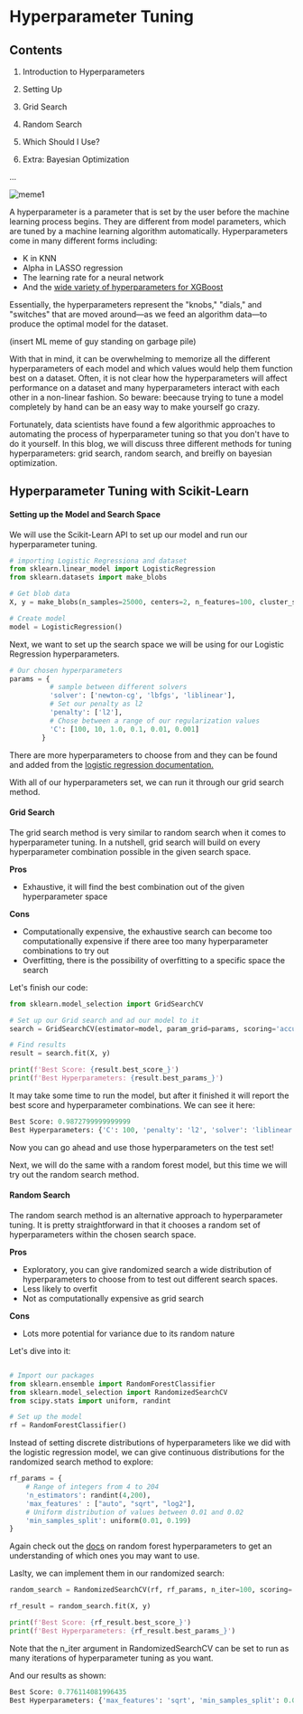 # Hyperparameter Tuning

## Contents

1. Introduction to Hyperparameters

2. Setting Up

4. Grid Search

5. Random Search

6. Which Should I Use?

7. Extra: Bayesian Optimization

...

![meme1](https://www.google.com/url?sa=i&url=https%3A%2F%2Fwww.reddit.com%2Fr%2Flearnmachinelearning%2Fcomments%2Fpk2xcn%2Fml_meme_war_this_is_one_of_my_favourite_machine%2F&psig=AOvVaw14lChuR7UIYrDIgI4C8TjQ&ust=1635997930196000&source=images&cd=vfe&ved=0CAsQjRxqFwoTCNjS7a2l-_MCFQAAAAAdAAAAABAD)


A hyperparameter is a parameter that is set by the user before the machine learning process begins. They are different
from model parameters, which are tuned by a machine learning algorithm automatically.
Hyperparameters come in many different forms including:

- K in KNN
- Alpha in LASSO regression
- The learning rate for a neural network 
- And the [wide variety of hyperparameters for XGBoost](https://xgboost.readthedocs.io/en/latest/parameter.html)

Essentially, the hyperparameters represent the "knobs," "dials," and "switches" that
are moved around—as we feed an algorithm data—to produce the optimal model for the dataset. 


(insert ML meme of guy standing on garbage pile)


With that in mind, it can be overwhelming to memorize all the different hyperparameters of each model and 
which values would help them function best on a dataset. Often, it is not clear how the hyperparameters
will affect performance on a dataset and many hyperparameters interact with each other in a non-linear fashion. So beware:
beecause trying to tune a model completely by hand can be an easy way to make yourself go crazy. 

Fortunately, data scientists have found a few algorithmic approaches to automating the process of 
hyperparameter tuning so that you don't have to do it yourself. In this blog, we will discuss three different
methods for tuning hyperparameters: grid search, random search, and breifly on bayesian optimization. 

## Hyperparameter Tuning with Scikit-Learn 

#### Setting up the Model and Search Space

We will use the Scikit-Learn API to set up our model and run our hyperparameter tuning. 

```python
# importing Logistic Regressiona and dataset
from sklearn.linear_model import LogisticRegression
from sklearn.datasets import make_blobs

# Get blob data
X, y = make_blobs(n_samples=25000, centers=2, n_features=100, cluster_std=20)

# Create model
model = LogisticRegression()
```

Next, we want to set up the search space we will be using for our Logistic Regression hyperparameters. 

```python
# Our chosen hyperparameters
params = {
          # sample between different solvers
          'solver': ['newton-cg', 'lbfgs', 'liblinear'],
          # Set our penalty as l2
          'penalty': ['l2'],
          # Chose between a range of our regularization values
          'C': [100, 10, 1.0, 0.1, 0.01, 0.001]
        }
```

There are more hyperparameters to choose from and they can be found and added from the [logistic regression documentation.](https://scikit-learn.org/stable/modules/generated/sklearn.linear_model.LogisticRegression.html)

With all of our hyperparameters set, we can run it through our grid search method. 

#### Grid Search

The grid search method is very similar to random search when it comes to hyperparameter tuning. 
In a nutshell, grid search will build on every hyperparameter combination possible in the given search space. 

**Pros**

- Exhaustive, it will find the best combination out of the given hyperparameter space

**Cons**

- Computationally expensive, the exhaustive search can become too computationally expensive if 
there aree too many hyperparameter combinations to try out
- Overfitting, there is the possibility of overfitting to a specific space the search

Let's finish our code: 

```python
from sklearn.model_selection import GridSearchCV

# Set up our Grid search and ad our model to it
search = GridSearchCV(estimator=model, param_grid=params, scoring='accuracy')

# Find results
result = search.fit(X, y)

print(f'Best Score: {result.best_score_}')
print(f'Best Hyperparameters: {result.best_params_}')
```

It may take some time to run the model, but after it finished it will report the best score and 
hyperparameter combinations. We can see it here:

```python
Best Score: 0.9872799999999999
Best Hyperparameters: {'C': 100, 'penalty': 'l2', 'solver': 'liblinear'}
```

Now you can go ahead and use those hyperparameters on the test set!

Next, we will do the same with a random forest model, but this time we will
try out the random search method. 

#### Random Search

The random search method is an alternative approach to hyperparameter tuning. It is pretty straightforward
in that it chooses a random set of hyperparameters within the chosen search space.

**Pros**

- Exploratory, you can give randomized search a wide distribution of hyperparameters to choose from 
to test out different search spaces.
- Less likely to overfit
- Not as computationally expensive as grid search

**Cons**

- Lots more potential for variance due to its random nature

Let's dive into it:

```python

# Import our packages
from sklearn.ensemble import RandomForestClassifier
from sklearn.model_selection import RandomizedSearchCV
from scipy.stats import uniform, randint

# Set up the model
rf = RandomForestClassifier()
``` 

Instead of setting discrete distributions of hyperparameters like we did with the logistic regression model, 
we can give continuous distributions for the randomized search method to explore:

```python
rf_params = {
    # Range of integers from 4 to 204
    'n_estimators': randint(4,200),
    'max_features' : ["auto", "sqrt", "log2"],
    # Uniform distribution of values between 0.01 and 0.02
    'min_samples_split': uniform(0.01, 0.199)
}
```

Again check out the [docs](https://scikit-learn.org/stable/modules/generated/sklearn.ensemble.RandomForestClassifier.html) on
random forest hyperparameters to get an understanding of which ones you may want to use. 

Laslty, we can implement them in our randomized search:

```python
random_search = RandomizedSearchCV(rf, rf_params, n_iter=100, scoring='accuracy')

rf_result = random_search.fit(X, y)

print(f'Best Score: {rf_result.best_score_}')
print(f'Best Hyperparameters: {rf_result.best_params_}')
```

Note that the n_iter argument in RandomizedSearchCV can be set to run as many iterations of hyperparameter
tuning as you want. 

And our results as shown:

```python
Best Score: 0.776114081996435
Best Hyperparameters: {'max_features': 'sqrt', 'min_samples_split': 0.02046703678839075, 'n_estimators': 118}
```



